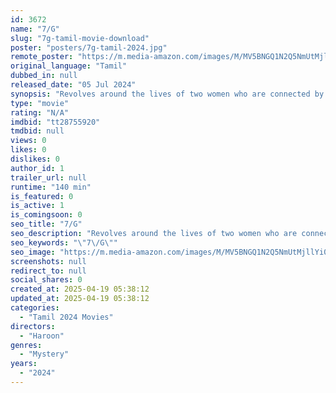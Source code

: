 ```yaml
---
id: 3672
name: "7/G"
slug: "7g-tamil-movie-download"
poster: "posters/7g-tamil-2024.jpg"
remote_poster: "https://m.media-amazon.com/images/M/MV5BNGQ1N2Q5NmUtMjllYi00NWY0LTgxZDUtYmIyMDk3NjYzYzI1XkEyXkFqcGc@._V1_SX300.jpg"
original_language: "Tamil"
dubbed_in: null
released_date: "05 Jul 2024"
synopsis: "Revolves around the lives of two women who are connected by a mysterious turn of events."
type: "movie"
rating: "N/A"
imdbid: "tt28755920"
tmdbid: null
views: 0
likes: 0
dislikes: 0
author_id: 1
trailer_url: null
runtime: "140 min"
is_featured: 0
is_active: 1
is_comingsoon: 0
seo_title: "7/G"
seo_description: "Revolves around the lives of two women who are connected by a mysterious turn of events."
seo_keywords: "\"7\/G\""
seo_image: "https://m.media-amazon.com/images/M/MV5BNGQ1N2Q5NmUtMjllYi00NWY0LTgxZDUtYmIyMDk3NjYzYzI1XkEyXkFqcGc@._V1_SX300.jpg"
screenshots: null
redirect_to: null
social_shares: 0
created_at: 2025-04-19 05:38:12
updated_at: 2025-04-19 05:38:12
categories:
  - "Tamil 2024 Movies"
directors:
  - "Haroon"
genres:
  - "Mystery"
years:
  - "2024"
---
```

